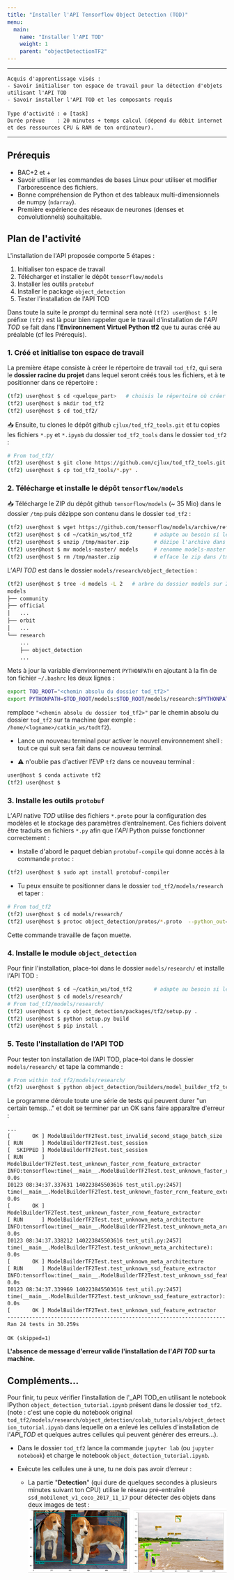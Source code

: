```yaml
---
title: "Installer l'API Tensorflow Object Detection (TOD)"
menu:
  main:
    name: "Installer l'API TOD"
    weight: 1
    parent: "objectDetectionTF2"
---
```

---
    Acquis d'apprentissage visés :
    - Savoir initialiser ton espace de travail pour la détection d'objets utilisant l'API TOD
    - Savoir installer l'API TOD et les composants requis

    Type d'activité : ⚙️ [task]
    Durée prévue    : 20 minutes + temps calcul (dépend du débit internet et des ressources CPU & RAM de ton ordinateur).
---

## Prérequis

* BAC+2 et +
* Savoir utiliser les commandes de bases Linux pour utiliser et modifier l'arborescence des fichiers.
* Bonne compréhension de Python et des tableaux multi-dimensionnels de numpy (`ndarray`).
* Première expérience des réseaux de neurones (denses et convolutionnels) souhaitable.

## Plan de l'activité 

L'installation de l'API proposée comporte 5 étapes :
1. Initialiser ton espace de travail
2. Télécharger et installer le dépôt `tensorflow/models`
3. Installer les outils `protobuf`
4. Installer le package `object_detection` 
5. Tester l'installation de l'API TOD

Dans toute la suite le _prompt_ du terminal sera noté `(tf2) user@host $` : le préfixe `(tf2)` est là pour bien rappeler que le travail d'installation de l'_API TOD_ se fait dans l'__Environnement Virtuel Python tf2__ que tu auras créé au préalable (cf les Prérequis).


### 1. Créé et initialise ton espace de travail

La première étape consiste à créer le répertoire de travail `tod_tf2`, qui sera le  __dossier racine du projet__ dans lequel seront créés tous les fichiers, et à te positionner dans ce répertoire :
```bash
(tf2) user@host $ cd <quelque_part>   # choisis le répertoire où créer `tod_tf2`, par exemple "cd ~/catkins_ws"
(tf2) user@host $ mkdir tod_tf2
(tf2) user@host $ cd tod_tf2/
```
📥 Ensuite, tu clones le dépôt github `cjlux/tod_tf2_tools.git` et tu copies les fichiers `*.py` et `*.ipynb` du dossier `tod_tf2_tools` dans le dossier `tod_tf2` : 
```bash
# From tod_tf2/
(tf2) user@host $ git clone https://github.com/cjlux/tod_tf2_tools.git
(tf2) user@host $ cp tod_tf2_tools/*.py* .
```

### 2. Télécharge et installe le dépôt `tensorflow/models`

📥 Télécharge le ZIP du dépôt github `tensorflow/models` (~ 35 Mio) dans le dossier `/tmp` puis dézippe son contenu dans le dossier `tod_tf2` :
```bash
(tf2) user@host $ wget https://github.com/tensorflow/models/archive/refs/heads/master.zip -P /tmp
(tf2) user@host $ cd ~/catkin_ws/tod_tf2       # adapte au besoin si le chemin d'accès à tod_tf2 est différent
(tf2) user@host $ unzip /tmp/master.zip        # dézipe l'archive dans le dossier tod_tf2
(tf2) user@host $ mv models-master/ models     # renomme models-master en models
(tf2) user@host $ rm /tmp/master.zip           # efface le zip dans /tmp qui ne sert plus
```

L’_API TOD_ est dans le dossier `models/research/object_detection` :
```bash	
(tf2) user@host $ tree -d models -L 2   # arbre du dossier models sur 2 niveaux
models
├── community
├── official
│   ...
├── orbit
│   ...
└── research
    ...    
    ├── object_detection
    ...
```	

Mets à jour la variable d’environnement `PYTHONPATH` en ajoutant à la fin de ton fichier `~/.bashrc` les deux lignes :
```bash
export TOD_ROOT="<chemin absolu du dossier tod_tf2>"
export PYTHONPATH=$TOD_ROOT/models:$TOD_ROOT/models/research:$PYTHONPATH
```
remplace `"<chemin absolu du dossier tod_tf2>"` par le chemin absolu du dossier `tod_tf2` 
sur ta machine (par exmple : `/home/<logname>/catkin_ws/todtf2`).

* Lance un nouveau terminal pour activer le nouvel environnement shell : tout ce qui suit sera fait dans ce nouveau terminal.

* ⚠️ n'oublie pas d'activer l'EVP `tf2` dans ce nouveau terminal :
```bash
user@host $ conda activate tf2
(tf2) user@host $
 ```

### 3. Installe les outils `protobuf`

L’_API_ native _TOD_ utilise des fichiers `*.proto` pour la configuration des modèles et le stockage des paramètres d’entraînement. 
Ces fichiers doivent être traduits en fichiers `*.py` afin que l’_API_ Python puisse fonctionner correctement : 

* Installe d'abord le paquet debian `protobuf-compile` qui donne accès à la commande `protoc` :
```bash
(tf2) user@host $ sudo apt install protobuf-compiler
```
* Tu peux ensuite te positionner dans le dossier `tod_tf2/models/research` et taper :
```bash
# From tod_tf2
(tf2) user@host $ cd models/research/
(tf2) user@host $ protoc object_detection/protos/*.proto  --python_out=.
```
Cette commande travaille de façon muette.

### 4. Installe le module `object_detection` 

Pour finir l'installation, place-toi dans le dossier  `models/research/` et installe l'API TOD :
```bash
(tf2) user@host $ cd ~/catkin_ws/tod_tf2       # adapte au besoin si le chemin d'accès à tod_tf2 est différent
(tf2) user@host $ cd models/research/
# From tod_tf2/models/research/
(tf2) user@host $ cp object_detection/packages/tf2/setup.py .
(tf2) user@host $ python setup.py build
(tf2) user@host $ pip install .
```

### 5. Teste l'installation de l'API TOD

Pour tester ton installation de l’API TOD, place-toi dans le dossier `models/research/` et tape la commande :
```bash	
# From within tod_tf2/models/research/
(tf2) user@host $ python object_detection/builders/model_builder_tf2_test.py
```
Le programme déroule toute une série de tests qui peuvent durer "un certain temsp..." et doit se terminer par un OK sans faire apparaître d'erreur :

	...
    [       OK ] ModelBuilderTF2Test.test_invalid_second_stage_batch_size
    [ RUN      ] ModelBuilderTF2Test.test_session
    [  SKIPPED ] ModelBuilderTF2Test.test_session
    [ RUN      ] ModelBuilderTF2Test.test_unknown_faster_rcnn_feature_extractor
    INFO:tensorflow:time(__main__.ModelBuilderTF2Test.test_unknown_faster_rcnn_feature_extractor): 0.0s
    I0123 08:34:37.337631 140223845503616 test_util.py:2457] time(__main__.ModelBuilderTF2Test.test_unknown_faster_rcnn_feature_extractor): 0.0s
    [       OK ] ModelBuilderTF2Test.test_unknown_faster_rcnn_feature_extractor
    [ RUN      ] ModelBuilderTF2Test.test_unknown_meta_architecture
    INFO:tensorflow:time(__main__.ModelBuilderTF2Test.test_unknown_meta_architecture): 0.0s
    I0123 08:34:37.338212 140223845503616 test_util.py:2457] time(__main__.ModelBuilderTF2Test.test_unknown_meta_architecture): 0.0s
    [       OK ] ModelBuilderTF2Test.test_unknown_meta_architecture
    [ RUN      ] ModelBuilderTF2Test.test_unknown_ssd_feature_extractor
    INFO:tensorflow:time(__main__.ModelBuilderTF2Test.test_unknown_ssd_feature_extractor): 0.0s
    I0123 08:34:37.339969 140223845503616 test_util.py:2457] time(__main__.ModelBuilderTF2Test.test_unknown_ssd_feature_extractor): 0.0s
    [       OK ] ModelBuilderTF2Test.test_unknown_ssd_feature_extractor
    ----------------------------------------------------------------------
    Ran 24 tests in 30.259s

    OK (skipped=1)

__L'absence de message d'erreur valide l'installation de l'_API TOD_ sur ta machine.__

## Compléments...

Pour finir, tu peux vérifier l’installation de l'_API TOD_en utilisant le notebook IPython `object_detection_tutorial.ipynb` présent dans le dossier `tod_tf2`.<br>
(note : c'est une copie du notebook original `tod_tf2/models/research/object_detection/colab_tutorials/object_detection_tutorial.ipynb` dans lequelle on a enlevé les cellules d'installation de l'_API_TOD_ et quelques autres cellules qui peuvent générer des erreurs...).

* Dans le dossier `tod_tf2` lance la commande `jupyter lab` (ou `jupyter notebook`) et charge le notebook `object_detection_tutorial.ipynb`.
* Exécute les cellules une à une, tu ne dois pas avoir d’erreur :

	* La partie "__Detection__" (qui dure de quelques secondes à plusieurs minutes suivant ton CPU) utilise le réseau pré-entraîné `ssd_mobilenet_v1_coco_2017_11_17` pour détecter des objets dans deux images de test :<br>
![notebook_test_TOD_image1et2.png](img/notebook_test_TOD_image1et2.png)



